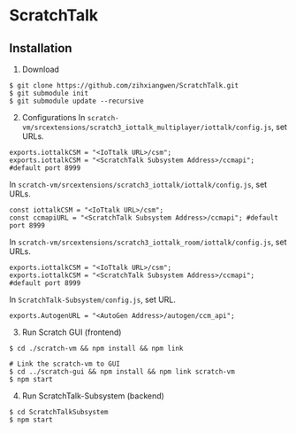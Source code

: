 # ScratchTalk

## Installation
1. Download
``` command
$ git clone https://github.com/zihxiangwen/ScratchTalk.git
$ git submodule init
$ git submodule update --recursive
```

2. Configurations
In `scratch-vm/srcextensions/scratch3_iottalk_multiplayer/iottalk/config.js`, set URLs.
```nodejs
exports.iottalkCSM = "<IoTtalk URL>/csm";
exports.iottalkCSM = "<ScratchTalk Subsystem Address>/ccmapi"; #default port 8999
```

In `scratch-vm/srcextensions/scratch3_iottalk/iottalk/config.js`, set URLs.
```nodejs
const iottalkCSM = "<IoTtalk URL>/csm";
const ccmapiURL = "<ScratchTalk Subsystem Address>/ccmapi"; #default port 8999
```

In `scratch-vm/srcextensions/scratch3_iottalk_room/iottalk/config.js`, set URLs.
```nodejs
exports.iottalkCSM = "<IoTtalk URL>/csm";
exports.iottalkCSM = "<ScratchTalk Subsystem Address>/ccmapi"; #default port 8999
```

In `ScratchTalk-Subsystem/config.js`, set URL.
```nodejs
exports.AutogenURL = "<AutoGen Address>/autogen/ccm_api";
```

3. Run Scratch GUI (frontend)
``` command
$ cd ./scratch-vm && npm install && npm link

# Link the scratch-vm to GUI
$ cd ../scratch-gui && npm install && npm link scratch-vm
$ npm start
```

4. Run ScratchTalk-Subsystem (backend)
``` command
$ cd ScratchTalkSubsystem
$ npm start
```
